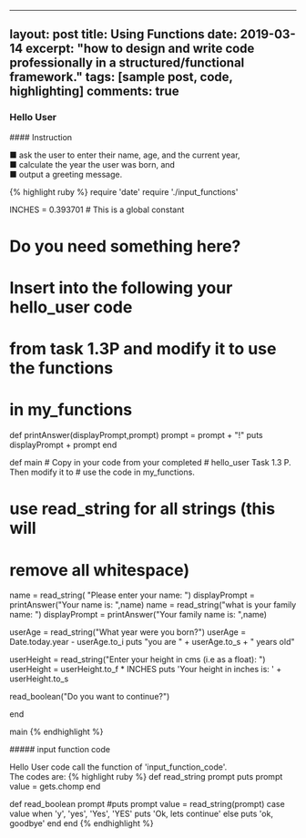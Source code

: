 


---
layout: post
title: Using Functions
date: 2019-03-14
excerpt: "how to design and write code professionally in a structured/functional framework."
tags: [sample post, code, highlighting]
comments: true
---

### Hello User
<p></p>
#### Instruction
<p>
■ ask the user to enter their name, age, and the current year, <br>
■ calculate the year the user was born, and<br>
■ output a greeting message.<br>
</p>

{% highlight ruby %}
require 'date'
require './input_functions'

INCHES = 0.393701  # This is a global constant

# Do you need something here?

# Insert into the following your hello_user code
# from task 1.3P and modify it to use the functions
# in my_functions

def printAnswer(displayPrompt,prompt)
   prompt = prompt + "!"
   puts displayPrompt + prompt
end

def main
	 # Copy in your code from your completed
	 # hello_user Task 1.3 P. Then modify it to
	 # use the code in my_functions.
   # use read_string for all strings (this will
   # remove all whitespace)
   name = read_string( "Please enter your name: ")
   displayPrompt = printAnswer("Your name is: ",name)
   name = read_string("what is your family name:  ")
   displayPrompt = printAnswer("Your family name is: ",name)

   userAge = read_string("What year were you born?")
   userAge = Date.today.year - userAge.to_i
   puts "you are " + userAge.to_s + " years old"
 
   userHeight = read_string("Enter your height in cms (i.e as a float): ")
   userHeight = userHeight.to_f * INCHES
   puts 'Your height in inches is: ' + userHeight.to_s

   read_boolean("Do you want to continue?")

end

main
{% endhighlight %}

</p>
##### input function code
<p>
Hello User code call the function of 'input_function_code'. 
<br>The codes are:
{% highlight ruby %}
def read_string prompt
	puts prompt
   value = gets.chomp
end

def read_boolean prompt
    #puts prompt
    value = read_string(prompt)
    case value
	when 'y', 'yes', 'Yes', 'YES'
		puts 'Ok, lets continue'
	else
		puts 'ok, goodbye'
	end
end
{% endhighlight %}

